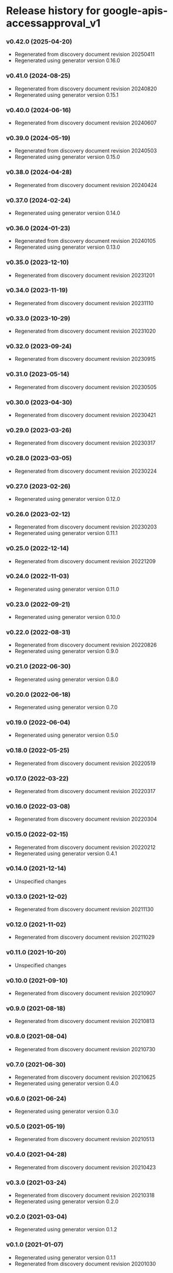# Release history for google-apis-accessapproval_v1

### v0.42.0 (2025-04-20)

* Regenerated from discovery document revision 20250411
* Regenerated using generator version 0.16.0

### v0.41.0 (2024-08-25)

* Regenerated from discovery document revision 20240820
* Regenerated using generator version 0.15.1

### v0.40.0 (2024-06-16)

* Regenerated from discovery document revision 20240607

### v0.39.0 (2024-05-19)

* Regenerated from discovery document revision 20240503
* Regenerated using generator version 0.15.0

### v0.38.0 (2024-04-28)

* Regenerated from discovery document revision 20240424

### v0.37.0 (2024-02-24)

* Regenerated using generator version 0.14.0

### v0.36.0 (2024-01-23)

* Regenerated from discovery document revision 20240105
* Regenerated using generator version 0.13.0

### v0.35.0 (2023-12-10)

* Regenerated from discovery document revision 20231201

### v0.34.0 (2023-11-19)

* Regenerated from discovery document revision 20231110

### v0.33.0 (2023-10-29)

* Regenerated from discovery document revision 20231020

### v0.32.0 (2023-09-24)

* Regenerated from discovery document revision 20230915

### v0.31.0 (2023-05-14)

* Regenerated from discovery document revision 20230505

### v0.30.0 (2023-04-30)

* Regenerated from discovery document revision 20230421

### v0.29.0 (2023-03-26)

* Regenerated from discovery document revision 20230317

### v0.28.0 (2023-03-05)

* Regenerated from discovery document revision 20230224

### v0.27.0 (2023-02-26)

* Regenerated using generator version 0.12.0

### v0.26.0 (2023-02-12)

* Regenerated from discovery document revision 20230203
* Regenerated using generator version 0.11.1

### v0.25.0 (2022-12-14)

* Regenerated from discovery document revision 20221209

### v0.24.0 (2022-11-03)

* Regenerated using generator version 0.11.0

### v0.23.0 (2022-09-21)

* Regenerated using generator version 0.10.0

### v0.22.0 (2022-08-31)

* Regenerated from discovery document revision 20220826
* Regenerated using generator version 0.9.0

### v0.21.0 (2022-06-30)

* Regenerated using generator version 0.8.0

### v0.20.0 (2022-06-18)

* Regenerated using generator version 0.7.0

### v0.19.0 (2022-06-04)

* Regenerated using generator version 0.5.0

### v0.18.0 (2022-05-25)

* Regenerated from discovery document revision 20220519

### v0.17.0 (2022-03-22)

* Regenerated from discovery document revision 20220317

### v0.16.0 (2022-03-08)

* Regenerated from discovery document revision 20220304

### v0.15.0 (2022-02-15)

* Regenerated from discovery document revision 20220212
* Regenerated using generator version 0.4.1

### v0.14.0 (2021-12-14)

* Unspecified changes

### v0.13.0 (2021-12-02)

* Regenerated from discovery document revision 20211130

### v0.12.0 (2021-11-02)

* Regenerated from discovery document revision 20211029

### v0.11.0 (2021-10-20)

* Unspecified changes

### v0.10.0 (2021-09-10)

* Regenerated from discovery document revision 20210907

### v0.9.0 (2021-08-18)

* Regenerated from discovery document revision 20210813

### v0.8.0 (2021-08-04)

* Regenerated from discovery document revision 20210730

### v0.7.0 (2021-06-30)

* Regenerated from discovery document revision 20210625
* Regenerated using generator version 0.4.0

### v0.6.0 (2021-06-24)

* Regenerated using generator version 0.3.0

### v0.5.0 (2021-05-19)

* Regenerated from discovery document revision 20210513

### v0.4.0 (2021-04-28)

* Regenerated from discovery document revision 20210423

### v0.3.0 (2021-03-24)

* Regenerated from discovery document revision 20210318
* Regenerated using generator version 0.2.0

### v0.2.0 (2021-03-04)

* Regenerated using generator version 0.1.2

### v0.1.0 (2021-01-07)

* Regenerated using generator version 0.1.1
* Regenerated from discovery document revision 20201030

